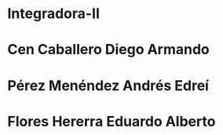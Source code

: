 ﻿# Integradora-II

# Cen Caballero Diego Armando
# Pérez Menéndez Andrés Edreí
# Flores Hererra Eduardo Alberto
